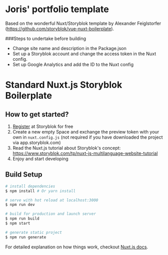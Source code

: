 # Joris' portfolio template

Based on the wonderful Nuxt/Storyblok template by Alexander Feiglstorfer (https://github.com/storyblok/vue-nuxt-boilerplate). 

###Steps to undertake before building
- Change site name and description in the Package.json
- Set up a Storyblok account and change the access token in the Nuxt config.
- Set up Google Analytics and add the ID to the Nuxt config


# Standard Nuxt.js Storyblok Boilerplate

## How to get started?

1. [Register](https://app.storyblok.com/#!/signup) at Storyblok for free
2. Create a new empty Space and exchange the preview token with your own in ```nuxt.config.js``` (not required if you have downloaded the project via app.storyblok.com)
3. Read the Nuxt.js tutorial about Storyblok's concept: https://www.storyblok.com/tp/nuxt-js-multilanguage-website-tutorial
4. Enjoy and start developing

## Build Setup

``` bash
# install dependencies
$ npm install # Or yarn install

# serve with hot reload at localhost:3000
$ npm run dev

# build for production and launch server
$ npm run build
$ npm start

# generate static project
$ npm run generate
```

For detailed explanation on how things work, checkout [Nuxt.js docs](https://nuxtjs.org).
